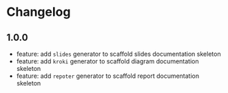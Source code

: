 # Changelog

## 1.0.0

- feature: add `slides` generator to scaffold slides documentation skeleton
- feature: add `kroki` generator to scaffold diagram documentation skeleton
- feature: add `repoter` generator to scaffold report documentation skeleton
